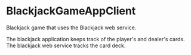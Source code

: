 # BlackjackGameAppClient
Blackjack game that uses the Blackjack web service.
<div>
The blackjack application keeps track of the player's and dealer's cards. The blackjack web service tracks the card deck. 
</div>
